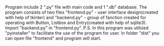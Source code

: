  Program include 2 ".py" file with main code and 1 ".db" database.
 The program consists of two files "frontend.py" - user interface design(created with help of tkinter)
   and "backend.py" - group of fanction created for operating with Button, Listbox and Entry(created with help of sqlite3).
 Import "backend.py" in "frontend.py".
 P.S. In this program was utilized "pyinstaller" to facilitate the use of the program for user. In folder "dist" you can open file "frontend" and program will start. 
